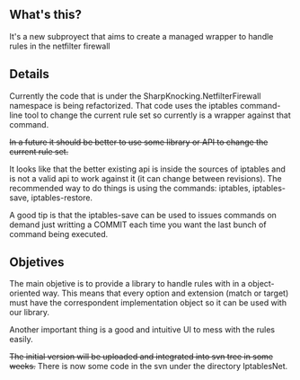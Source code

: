## What's this? ##

It's a new subproyect that aims to create a managed wrapper to handle rules in the netfilter firewall


## Details ##

Currently the code that is under the SharpKnocking.NetfilterFirewall namespace is being refactorized. That code uses the iptables command-line tool to change the current rule set so currently is a wrapper against that command.

~~In a future it should be better to use some library or API to change the current rule set.~~

It looks like that the better existing api is inside the sources of iptables and is not a valid api to work against it (it can change between revisions). The recommended way to do things is using the commands: iptables, iptables-save, iptables-restore.

A good tip is that the iptables-save can be used to issues commands on demand just writting a COMMIT each time you want the last bunch of command being executed.

## Objetives ##

The main objetive is to provide a library to handle rules with in a object-oriented way. This means that every option and extension (match or target) must have the correspondent implementation object so it can be used with our library.

Another important thing is a good and intuitive UI to mess with the rules easily.

~~The initial version will be uploaded and integrated into svn tree in some weeks.~~
There is now some code in the svn under the directory IptablesNet.